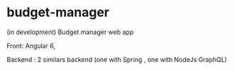 # budget-manager
(in development) Budget manager web app

Front: Angular 6,

Backend : 2 similars backend (one with Spring , one with NodeJs GraphQL)
